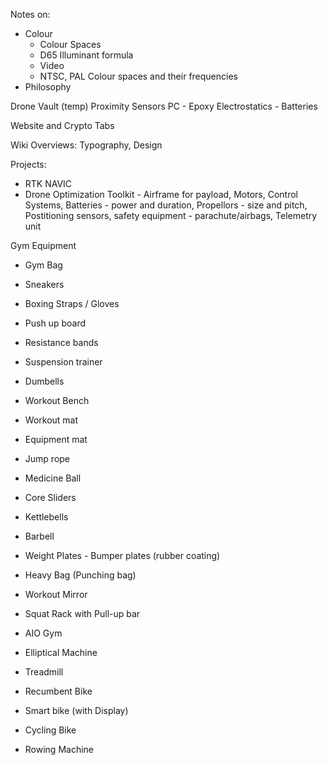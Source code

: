 Notes on:

- Colour
	- Colour Spaces
	- D65 Illuminant formula
	- Video
	- NTSC, PAL Colour spaces and their frequencies
- Philosophy

Drone Vault (temp)
Proximity Sensors
PC - Epoxy
Electrostatics - Batteries

Website and Crypto Tabs

Wiki Overviews: Typography, Design

Projects:
- RTK NAVIC
- Drone Optimization Toolkit - Airframe for payload, Motors, Control Systems, Batteries - power and duration, Propellors - size and pitch, Postitioning sensors, safety equipment - parachute/airbags, Telemetry unit

Gym Equipment

- Gym Bag
- Sneakers
- Boxing Straps / Gloves
- Push up board
- Resistance bands
- Suspension trainer
- Dumbells
- Workout Bench
- Workout mat
- Equipment mat

- Jump rope
- Medicine Ball
- Core Sliders
- Kettlebells
- Barbell
- Weight Plates - Bumper plates (rubber coating)
- Heavy Bag (Punching bag)

- Workout Mirror

- Squat Rack with Pull-up bar
- AIO Gym
- Elliptical Machine
- Treadmill
- Recumbent Bike
- Smart bike (with Display)
- Cycling Bike
- Rowing Machine